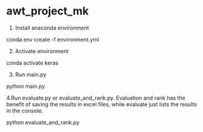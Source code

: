 # awt_project_mk

1. Install anaconda environment

conda env create -f environment.yml

2. Activate environment

conda activate keras

3. Run main.py

python main.py

4.Run evaluate.py or evaluate_and_rank.py. Evaluation and rank has the benefit of saving the results in excel files, while evaluate just lists the results in the console.

python evaluate_and_rank.py

